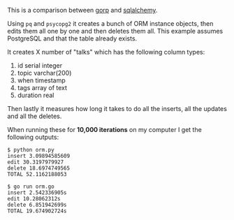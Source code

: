 This is a comparison between
[gorp](https://github.com/coopernurse/gorp) and
[sqlalchemy](http://www.sqlalchemy.org/).

Using `pq` and `psycopg2` it creates a bunch of ORM instance objects,
then edits them all one by one and then deletes them all. This example
assumes PostgreSQL and that the table already exists.

It creates X number of "talks" which has the following column types:

1. id serial integer
2. topic varchar(200)
3. when timestamp
4. tags array of text
5. duration real

Then lastly it measures how long it takes to do all the inserts, all the
updates and all the deletes.

When running these for **10,000 iterations** on my computer I get the
following outputs:

    $ python orm.py
    insert 3.09894585609
    edit 30.3197979927
    delete 18.6974749565
    TOTAL 52.1162188053

    $ go run orm.go
    insert 2.542336905s
    edit 10.28062312s
    delete 6.851942699s
    TOTAL 19.674902724s
